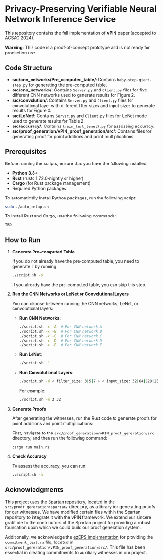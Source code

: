 # Privacy-Preserving Verifiable Neural Network Inference Service

This repository contains the full implementation of **vPIN** paper (accepted to ACSAC 2024).

**Warning**: This code is a proof-of-concept prototype and is not ready for production use.

## Code Structure
- **src/cnn_networks/Pre_computed_table/**: Contains `baby-step-giant-step.py` for generating the pre-computed table.
- **src/cnn_networks/**: Contains `Server.py` and `Client.py` files for five different CNN networks used to generate results for Figure 2.
- **src/convolution/**: Contains `Server.py` and `Client.py` files for convolutional layer with different filter sizes and input sizes to generate results for Figure 3.
- **src/LeNet/**: Contains `Server.py` and `Client.py` files for LeNet model used to generate results for Table 2.
- **src/accuracy/**: Contains `train_test_lenet5.py` for assessing accuracy.
- **src/proof_generation/vPIN_proof_generation/src/**: Contains files for generating proof for point additions and point multiplications.

## Prerequisites

Before running the scripts, ensure that you have the following installed:

- **Python 3.8+**
- **Rust** (rustc 1.72.0-nightly or higher)
- **Cargo** (for Rust package management)
- Required Python packages

To automatically Install Python packages, run the following script:

```bash
sudo ./auto_setup.sh
```

To install Rust and Cargo, use the following commands:

```bash
TBD
```

## How to Run

1. **Generate Pre-computed Table**

   If you do not already have the pre-computed table, you need to generate it by running:

   ```bash
   ./script.sh -b
   ```

   If you already have the pre-computed table, you can skip this step.

2. **Run the CNN Networks or LeNet or Convolutional Layers**

   You can choose between running the CNN networks, LeNet, or convolutional layers:

   - **Run CNN Networks**:
     ```bash
     ./script.sh -c -A  # For CNN network A
     ./script.sh -c -B  # For CNN network B
     ./script.sh -c -C  # For CNN network C
     ./script.sh -c -D  # For CNN network D
     ./script.sh -c -E  # For CNN network E
     ```

   - **Run LeNet**:
     ```bash
     ./script.sh -l
     ```

   - **Run Convolutional Layers**:
     ```bash
     ./script.sh -d < filter_size: 3|5|7 > < input_size: 32|64|128|256 >
     ```

     For example:
     ```bash
     ./script.sh -d 3 32
     ```

3. **Generate Proofs**

   After generating the witnesses, run the Rust code to generate proofs for point additions and point multiplications:

   First, navigate to the `src/proof_generation/vPIN_proof_generation/src` directory, and then run the following command:

   ```bash
   cargo run main.rs
   ```

4. **Check Accuracy**

   To assess the accuracy, you can run:

   ```bash
   ./script.sh -a
   ```

## Acknowledgments

This project uses the [Spartan repository](https://github.com/microsoft/Spartan), located in the `src/proof_generation/spartan/` directory, as a library for generating proofs for our witnesses. We have modified certain files within the Spartan repository to integrate it with the vPIN framework. We extend our sincere gratitude to the contributors of the Spartan project for providing a robust foundation upon which we could build our proof generation system.

Additionally, we acknowledge the [ezDPS implementation](https://github.com/vt-asaplab/ezDPS) for providing the `commitment_test.rs` file, located in `src/proof_generation/vPIN_proof_generation/src/`. This file has been essential in creating commitments to auxiliary witnesses in our project.


